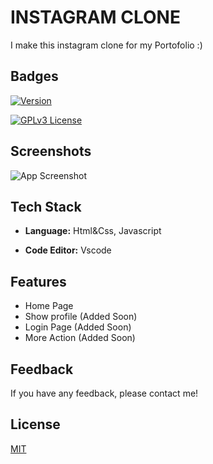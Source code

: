  
# INSTAGRAM CLONE 
I make this instagram clone for my Portofolio :)

## Badges  

[![Version](https://img.shields.io/badge/Version-1.0.0-green.svg)](https://choosealicense.com/licenses/mit/)

[![GPLv3 License](https://img.shields.io/badge/License-APACHE-yellow.svg)](https://choosealicense.com/licenses/gpl-3.0/)  

## Screenshots  

![App Screenshot](https://lanecdr.org/wp-content/uploads/2019/08/placeholder.png)

## Tech Stack  

* **Language:** Html&Css, Javascript 

* **Code Editor:** Vscode

## Features  

- Home Page
- Show profile (Added Soon) 
- Login Page (Added Soon) 
- More Action (Added Soon) 


## Feedback  

If you have any feedback, please contact me!

## License  

[MIT](https://choosealicense.com/licenses/mit/)
